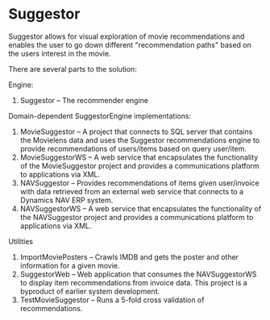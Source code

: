 Suggestor
=========

Suggestor allows for visual exploration of movie recommendations and enables the user to 
go down different "recommendation paths" based on the users interest in the movie. 

There are several parts to the solution:

Engine: 

1. Suggestor – The recommender engine

Domain-dependent SuggestorEngine implementations: 

1. MovieSuggestor – A project that connects to SQL server that contains the Movielens data and uses the Suggestor recommendations engine to provide recommendations of users/items based on query user/item. 
2. MovieSuggestorWS – A web service that encapsulates the functionality of the MovieSuggestor project and provides a communications platform to applications via XML. 
3. NAVSuggestor – Provides recommendations of items given user/invoice with data retrieved from an external web service that connects to a Dynamics NAV ERP system.
4. NAVSuggestorWS – A web service that encapsulates the functionality of the NAVSuggestor project and provides a communications platform to applications via XML.

Utilities

1. ImportMoviePosters – Crawls IMDB and gets the poster and other information for a given movie.
2. SuggestorWeb – Web application that consumes the NAVSuggestorWS to display item recommendations from invoice data. This project is a byproduct of earlier system development. 
3. TestMovieSuggestor – Runs a 5-fold cross validation of recommendations. 
